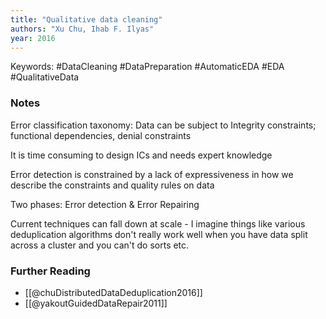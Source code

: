 ```yaml
---
title: "Qualitative data cleaning"
authors: "Xu Chu, Ihab F. Ilyas"
year: 2016
---
```


Keywords: #DataCleaning #DataPreparation #AutomaticEDA #EDA #QualitativeData 

### Notes

Error classification taxonomy:
	Data can be subject to Integrity constraints; functional dependencies, denial constraints

It is time consuming to design ICs and needs expert knowledge

Error detection is constrained by a lack of expressiveness in how we describe the constraints and quality rules on data

Two phases: Error detection & Error Repairing

Current techniques can fall down at scale - I imagine things like various deduplication algorithms don't really work well when you have data split across a cluster and you can't do sorts etc. 

### Further Reading
- [[@chuDistributedDataDeduplication2016]]
- [[@yakoutGuidedDataRepair2011]]
